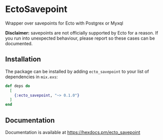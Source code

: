 # EctoSavepoint

Wrapper over savepoints for Ecto with Postgrex or Myxql

**Disclaimer:** savepoints are not officially supported by Ecto for a reason. 
If you run into unexpected behaviour, please report so these cases can be documented.

## Installation

The package can be installed by adding `ecto_savepoint` to your list of dependencies
in `mix.exs`:

```elixir
def deps do
  [
    {:ecto_savepoint, "~> 0.1.0"}
  ]
end
```

## Documentation

Documentation is available at <https://hexdocs.pm/ecto_savepoint>
